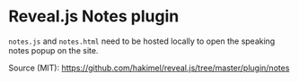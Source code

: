 # Reveal.js Notes plugin

`notes.js` and `notes.html` need to be hosted locally to open the speaking notes popup on the site.

Source (MIT): https://github.com/hakimel/reveal.js/tree/master/plugin/notes
